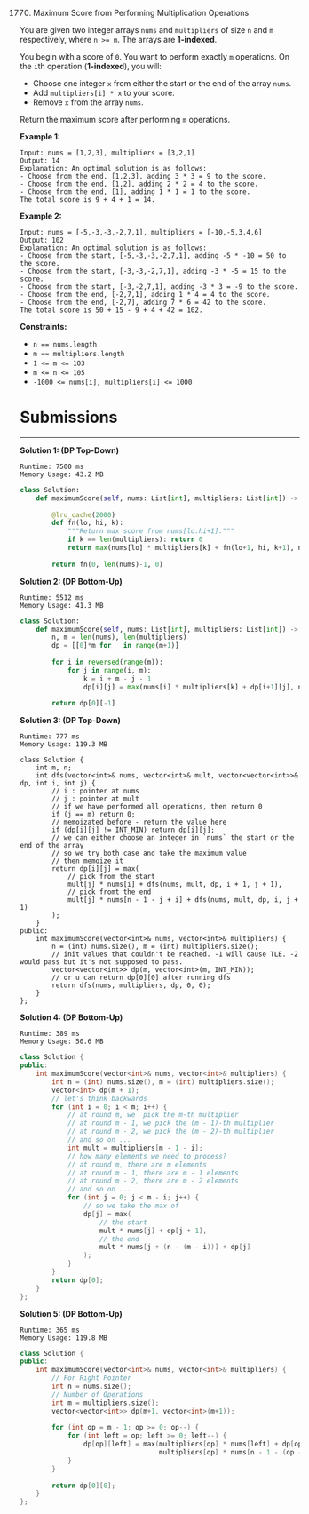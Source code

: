 1770. Maximum Score from Performing Multiplication Operations

You are given two integer arrays `nums` and `multipliers` of size `n` and `m` respectively, where `n >= m`. The arrays are **1-indexed**.

You begin with a score of `0`. You want to perform exactly `m` operations. On the `i`th operation (**1-indexed**), you will:

* Choose one integer `x` from either the start or the end of the array `nums`.
* Add `multipliers[i] * x` to your score.
* Remove `x` from the array `nums`.

Return the maximum score after performing `m` operations.

 

**Example 1:**
```
Input: nums = [1,2,3], multipliers = [3,2,1]
Output: 14
Explanation: An optimal solution is as follows:
- Choose from the end, [1,2,3], adding 3 * 3 = 9 to the score.
- Choose from the end, [1,2], adding 2 * 2 = 4 to the score.
- Choose from the end, [1], adding 1 * 1 = 1 to the score.
The total score is 9 + 4 + 1 = 14.
```

**Example 2:**
```
Input: nums = [-5,-3,-3,-2,7,1], multipliers = [-10,-5,3,4,6]
Output: 102
Explanation: An optimal solution is as follows:
- Choose from the start, [-5,-3,-3,-2,7,1], adding -5 * -10 = 50 to the score.
- Choose from the start, [-3,-3,-2,7,1], adding -3 * -5 = 15 to the score.
- Choose from the start, [-3,-2,7,1], adding -3 * 3 = -9 to the score.
- Choose from the end, [-2,7,1], adding 1 * 4 = 4 to the score.
- Choose from the end, [-2,7], adding 7 * 6 = 42 to the score. 
The total score is 50 + 15 - 9 + 4 + 42 = 102.
```

**Constraints:**

* `n == nums.length`
* `m == multipliers.length`
* `1 <= m <= 103`
* `m <= n <= 105`
* `-1000 <= nums[i], multipliers[i] <= 1000`

# Submissions
---
**Solution 1: (DP Top-Down)**
```
Runtime: 7500 ms
Memory Usage: 43.2 MB
```
```python
class Solution:
    def maximumScore(self, nums: List[int], multipliers: List[int]) -> int:
        
        @lru_cache(2000)
        def fn(lo, hi, k):
            """Return max score from nums[lo:hi+1]."""
            if k == len(multipliers): return 0
            return max(nums[lo] * multipliers[k] + fn(lo+1, hi, k+1), nums[hi] * multipliers[k] + fn(lo, hi-1, k+1))
        
        return fn(0, len(nums)-1, 0)
```

**Solution 2: (DP Bottom-Up)**
```
Runtime: 5512 ms
Memory Usage: 41.3 MB
```
```python
class Solution:
    def maximumScore(self, nums: List[int], multipliers: List[int]) -> int:
        n, m = len(nums), len(multipliers)
        dp = [[0]*m for _ in range(m+1)]
        
        for i in reversed(range(m)):
            for j in range(i, m): 
                k = i + m - j - 1
                dp[i][j] = max(nums[i] * multipliers[k] + dp[i+1][j], nums[j-m+n] * multipliers[k] + dp[i][j-1])
        
        return dp[0][-1]
```

**Solution 3: (DP Top-Down)**
```
Runtime: 777 ms
Memory Usage: 119.3 MB
```
```
class Solution {
    int m, n;
    int dfs(vector<int>& nums, vector<int>& mult, vector<vector<int>>& dp, int i, int j) {
        // i : pointer at nums
        // j : pointer at mult
        // if we have performed all operations, then return 0
        if (j == m) return 0;
        // memoizated before - return the value here
        if (dp[i][j] != INT_MIN) return dp[i][j];
        // we can either choose an integer in `nums` the start or the end of the array
        // so we try both case and take the maximum value
        // then memoize it
        return dp[i][j] = max(
            // pick from the start
            mult[j] * nums[i] + dfs(nums, mult, dp, i + 1, j + 1),
            // pick fromt the end
            mult[j] * nums[n - 1 - j + i] + dfs(nums, mult, dp, i, j + 1)
        ); 
    }
public:
    int maximumScore(vector<int>& nums, vector<int>& multipliers) {
        n = (int) nums.size(), m = (int) multipliers.size();
		// init values that couldn't be reached. -1 will cause TLE. -2 would pass but it's not supposed to pass.
        vector<vector<int>> dp(m, vector<int>(m, INT_MIN));
        // or u can return dp[0][0] after running dfs
        return dfs(nums, multipliers, dp, 0, 0);
    }
};
```

**Solution 4: (DP Bottom-Up)**
```
Runtime: 389 ms
Memory Usage: 50.6 MB
```
```c++
class Solution {
public:
    int maximumScore(vector<int>& nums, vector<int>& multipliers) {
        int n = (int) nums.size(), m = (int) multipliers.size();
        vector<int> dp(m + 1);
        // let's think backwards
        for (int i = 0; i < m; i++) {
            // at round m, we  pick the m-th multiplier
            // at round m - 1, we pick the (m - 1)-th multiplier
            // at round m - 2, we pick the (m - 2)-th multiplier
            // and so on ... 
            int mult = multipliers[m - 1 - i];
            // how many elements we need to process? 
            // at round m, there are m elements
            // at round m - 1, there are m - 1 elements
            // at round m - 2, there are m - 2 elements
            // and so on ...
            for (int j = 0; j < m - i; j++) {
                // so we take the max of
                dp[j] = max(
                    // the start
                    mult * nums[j] + dp[j + 1], 
                    // the end
                    mult * nums[j + (n - (m - i))] + dp[j]
                );
            }
        }
        return dp[0];
    }
};
```

**Solution 5: (DP Bottom-Up)**
```
Runtime: 365 ms
Memory Usage: 119.8 MB
```
```c++
class Solution {
public:
    int maximumScore(vector<int>& nums, vector<int>& multipliers) {
        // For Right Pointer
        int n = nums.size();
        // Number of Operations
        int m = multipliers.size();
        vector<vector<int>> dp(m+1, vector<int>(m+1));
        
        for (int op = m - 1; op >= 0; op--) {
            for (int left = op; left >= 0; left--) {
                dp[op][left] = max(multipliers[op] * nums[left] + dp[op + 1][left + 1],
                                   multipliers[op] * nums[n - 1 - (op - left)] + dp[op + 1][left]);
            }
        }
        
        return dp[0][0];
    }
};
```

